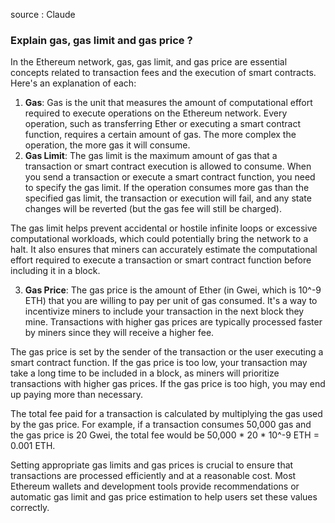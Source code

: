 source : Claude


### Explain gas, gas limit and gas price ?

In the Ethereum network, gas, gas limit, and gas price are essential concepts related to transaction fees and the execution of smart contracts. Here's an explanation of each:

1. **Gas**: Gas is the unit that measures the amount of computational effort required to execute operations on the Ethereum network. Every operation, such as transferring Ether or executing a smart contract function, requires a certain amount of gas. The more complex the operation, the more gas it will consume.
2. **Gas Limit**: The gas limit is the maximum amount of gas that a transaction or smart contract execution is allowed to consume. When you send a transaction or execute a smart contract function, you need to specify the gas limit. If the operation consumes more gas than the specified gas limit, the transaction or execution will fail, and any state changes will be reverted (but the gas fee will still be charged).

The gas limit helps prevent accidental or hostile infinite loops or excessive computational workloads, which could potentially bring the network to a halt. It also ensures that miners can accurately estimate the computational effort required to execute a transaction or smart contract function before including it in a block.

3. **Gas Price**: The gas price is the amount of Ether (in Gwei, which is 10^-9 ETH) that you are willing to pay per unit of gas consumed. It's a way to incentivize miners to include your transaction in the next block they mine. Transactions with higher gas prices are typically processed faster by miners since they will receive a higher fee.

The gas price is set by the sender of the transaction or the user executing a smart contract function. If the gas price is too low, your transaction may take a long time to be included in a block, as miners will prioritize transactions with higher gas prices. If the gas price is too high, you may end up paying more than necessary.

The total fee paid for a transaction is calculated by multiplying the gas used by the gas price. For example, if a transaction consumes 50,000 gas and the gas price is 20 Gwei, the total fee would be 50,000 * 20 * 10^-9 ETH = 0.001 ETH.

Setting appropriate gas limits and gas prices is crucial to ensure that transactions are processed efficiently and at a reasonable cost. Most Ethereum wallets and development tools provide recommendations or automatic gas limit and gas price estimation to help users set these values correctly.
